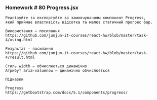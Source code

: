 ### Homework # 80 Progress.jsx

    Реалізуйте та експортуйте за замовчуванням компонент Progress, 
    який приймає властивість відсотка та малює статичний прогрес бар.

    Використання – посилання
    https://github.com/junjun-it-courses/react-hw/blob/master/task-4/using.html
    
    Результат - посилання
    https://github.com/junjun-it-courses/react-hw/blob/master/task-4/result.html

    Стиль width – обчислюється динамічно
    Атрибут aria-valuenow – динамічно обчислюється
    
    Підказки
    
    Progress
    https://getbootstrap.com/docs/5.1/components/progress/